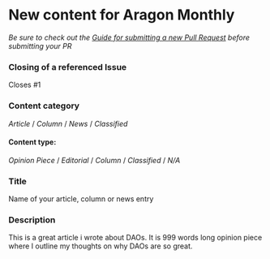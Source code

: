 # New content for Aragon Monthly

_Be sure to check out the [Guide for submitting a new Pull Request](https://monthly.aragon.one/guides/guide_for_submitting_a_new_pull_request/) before submitting your PR_

### Closing of a referenced Issue
Closes #1

### Content category
_Article_ / _Column_ / _News_ / _Classified_

#### Content type:
_Opinion Piece_ / _Editorial_ / _Column_ / _Classified_ / _N/A_

### Title
Name of your article, column or news entry

### Description
This is a great article i wrote about DAOs. It is 999 words long opinion piece where I outline my thoughts on why DAOs are so great.
